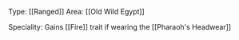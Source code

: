 Type: [[Ranged]]
Area: [[Old Wild Egypt]]

Speciality: Gains [[Fire]] trait if wearing the [[Pharaoh's Headwear]]